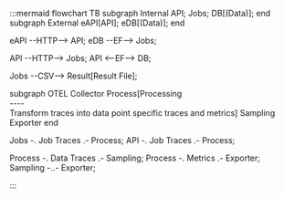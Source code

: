 :::mermaid
flowchart TB
subgraph Internal
API;
Jobs;
DB[(Data)];
end
subgraph External
eAPI[API];
eDB[(Data)];
end

eAPI --HTTP--> API;
eDB --EF--> Jobs;

API --HTTP--> Jobs;
API <--EF--> DB;

Jobs --CSV--> Result[Result File];

subgraph OTEL Collector
Process[Processing<br>----<br>Transform traces into data point specific traces and metrics]
Sampling
Exporter
end

Jobs -. Job Traces .- Process;
API -. Job Traces .- Process;

Process -. Data Traces .- Sampling;
Process -. Metrics .- Exporter;
Sampling -..- Exporter;

:::
